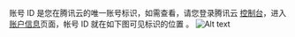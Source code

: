 账号 ID 是您在腾讯云的唯一账号标识，如需查看，请您登录腾讯云 [控制台](https://console.qcloud.com/)，进入 [账户信息](https://console.qcloud.com/developer)页面，帐号 ID 就在如下图可见标识的位置 。
![Alt text](https://mc.qcloudimg.com/static/img/91e8b29f300c4617bd943a03534d80bd/image.png)




